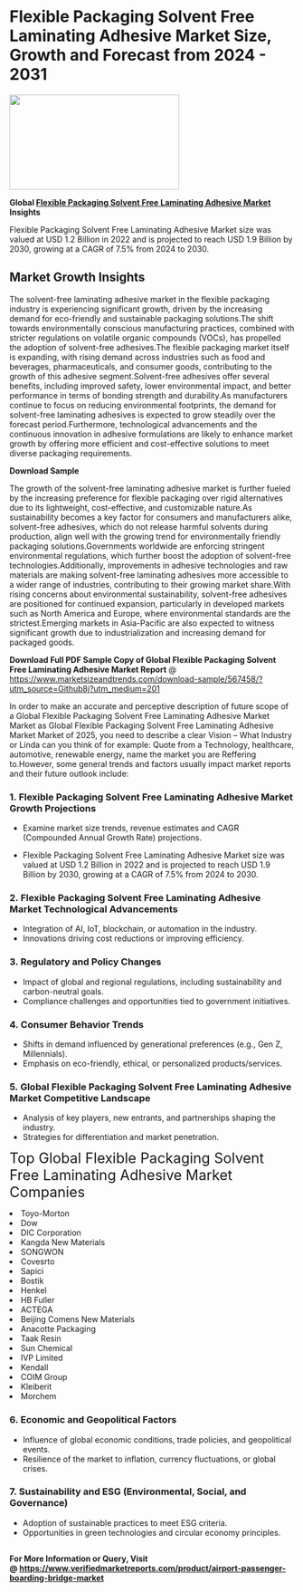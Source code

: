 <H1>Flexible Packaging Solvent Free Laminating Adhesive Market Size, Growth and Forecast from 2024 - 2031</H1><img class="aligncenter size-medium wp-image-584254" src="https://thirdeyenews.in/wp-content/uploads/2024/09/Global-Market-Research-300x168.jpeg" alt="" width="300" height="168" /><p><strong>Global&nbsp;<a href="https://www.marketsizeandtrends.com/download-sample/567458/?utm_source=Github8j?utm_medium=201">Flexible Packaging Solvent Free Laminating Adhesive Market</a> Insights</strong></p><p>Flexible Packaging Solvent Free Laminating Adhesive Market size was valued at USD 1.2 Billion in 2022 and is projected to reach USD 1.9 Billion by 2030, growing at a CAGR of 7.5% from 2024 to 2030.</p><p><h2>Market Growth Insights</h2> <p>The solvent-free laminating adhesive market in the flexible packaging industry is experiencing significant growth, driven by the increasing demand for eco-friendly and sustainable packaging solutions.The shift towards environmentally conscious manufacturing practices, combined with stricter regulations on volatile organic compounds (VOCs), has propelled the adoption of solvent-free adhesives.The flexible packaging market itself is expanding, with rising demand across industries such as food and beverages, pharmaceuticals, and consumer goods, contributing to the growth of this adhesive segment.Solvent-free adhesives offer several benefits, including improved safety, lower environmental impact, and better performance in terms of bonding strength and durability.As manufacturers continue to focus on reducing environmental footprints, the demand for solvent-free laminating adhesives is expected to grow steadily over the forecast period.Furthermore, technological advancements and the continuous innovation in adhesive formulations are likely to enhance market growth by offering more efficient and cost-effective solutions to meet diverse packaging requirements.</p> <p><strong>Download Sample</strong></p> <p>The growth of the solvent-free laminating adhesive market is further fueled by the increasing preference for flexible packaging over rigid alternatives due to its lightweight, cost-effective, and customizable nature.As sustainability becomes a key factor for consumers and manufacturers alike, solvent-free adhesives, which do not release harmful solvents during production, align well with the growing trend for environmentally friendly packaging solutions.Governments worldwide are enforcing stringent environmental regulations, which further boost the adoption of solvent-free technologies.Additionally, improvements in adhesive technologies and raw materials are making solvent-free laminating adhesives more accessible to a wider range of industries, contributing to their growing market share.With rising concerns about environmental sustainability, solvent-free adhesives are positioned for continued expansion, particularly in developed markets such as North America and Europe, where environmental standards are the strictest.Emerging markets in Asia-Pacific are also expected to witness significant growth due to industrialization and increasing demand for packaged goods.<p><span class=""><strong>Download Full PDF Sample Copy of Global Flexible Packaging Solvent Free Laminating Adhesive Market Report</strong> @ <a href="https://www.marketsizeandtrends.com/download-sample/567458/?utm_source=Github8j?utm_medium=201" target="_blank">https://www.marketsizeandtrends.com/download-sample/567458/?utm_source=Github8j?utm_medium=201</a></span></p><p>In order to make an accurate and perceptive description of future scope of a Global&nbsp;Flexible Packaging Solvent Free Laminating Adhesive Market Market as Global&nbsp;Flexible Packaging Solvent Free Laminating Adhesive Market Market of 2025, you need to describe a clear Vision &ndash; What Industry or Linda can you think of for example: Quote from a Technology, healthcare, automotive, renewable energy, name the market you are Reffering to.However, some general trends and factors usually impact market reports and their future outlook include:</p><h3>1.&nbsp;<strong>Flexible Packaging Solvent Free Laminating Adhesive Market Growth Projections</strong></h3><ul><li>Examine market size trends, revenue estimates and CAGR (Compounded Annual Growth Rate) projections.</li><li><p>Flexible Packaging Solvent Free Laminating Adhesive Market size was valued at USD 1.2 Billion in 2022 and is projected to reach USD 1.9 Billion by 2030, growing at a CAGR of 7.5% from 2024 to 2030.</p></li></ul><h3>2.&nbsp;<strong>Flexible Packaging Solvent Free Laminating Adhesive Market Technological Advancements</strong></h3><ul><li>Integration of AI, IoT, blockchain, or automation in the industry.</li><li>Innovations driving cost reductions or improving efficiency.</li></ul><h3>3.&nbsp;<strong>Regulatory and Policy Changes</strong></h3><ul><li>Impact of global and regional regulations, including sustainability and carbon-neutral goals.</li><li>Compliance challenges and opportunities tied to government initiatives.</li></ul><h3>4.&nbsp;<strong>Consumer Behavior Trends</strong></h3><ul><li>Shifts in demand influenced by generational preferences (e.g., Gen Z, Millennials).</li><li>Emphasis on eco-friendly, ethical, or personalized products/services.</li></ul><h3>5.&nbsp;<strong>Global Flexible Packaging Solvent Free Laminating Adhesive Market Competitive Landscape</strong></h3><ul><li>Analysis of key players, new entrants, and partnerships shaping the industry.</li><li>Strategies for differentiation and market penetration.</li></ul><p data-pm-slice="1 1 []"><span style="color: inherit; font-family: inherit; font-size: 25px;">Top Global Flexible Packaging Solvent Free Laminating Adhesive Market Companies</span></p><div class="" data-test-id=""><p><li>Toyo-Morton</li><li> Dow</li><li> DIC Corporation</li><li> Kangda New Materials</li><li> SONGWON</li><li> Covesrto</li><li> Sapici</li><li> Bostik</li><li> Henkel</li><li> HB Fuller</li><li> ACTEGA</li><li> Beijing Comens New Materials</li><li> Anacotte Packaging</li><li> Taak Resin</li><li> Sun Chemical</li><li> IVP Limited</li><li> Kendall</li><li> COIM Group</li><li> Kleiberit</li><li> Morchem</li></p></div><h3>6.&nbsp;<strong>Economic and Geopolitical Factors</strong></h3><ul><li>Influence of global economic conditions, trade policies, and geopolitical events.</li><li>Resilience of the market to inflation, currency fluctuations, or global crises.</li></ul><h3>7.&nbsp;<strong>Sustainability and ESG (Environmental, Social, and Governance)</strong></h3><ul><li>Adoption of sustainable practices to meet ESG criteria.</li><li>Opportunities in green technologies and circular economy principles.</li></ul><h2><strong style="font-size: 14px;">For More Information or Query, Visit @&nbsp;</strong><a style="background-color: #ffffff; font-size: 14px;" href="https://www.marketsizeandtrends.com/report/flexible-packaging-solvent-free-laminating-adhesive-market/" target="_blank">https://www.verifiedmarketreports.com/product/airport-passenger-boarding-bridge-market</a></h2>